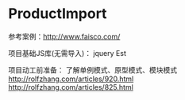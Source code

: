 ProductImport
=============

参考案例：http://www.faisco.com/

项目基础JS库(无需导入)： jquery  Est

项目动工前准备： 了解单例模式、原型模式、模块模式 http://rolfzhang.com/articles/920.html  http://rolfzhang.com/articles/825.html

